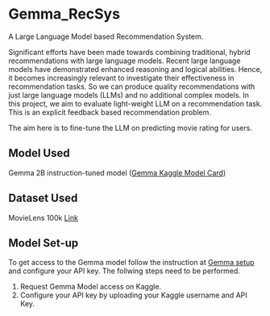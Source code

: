 # Gemma_RecSys
A Large Language Model based Recommendation System. 

Significant efforts have been made towards combining traditional, hybrid recommendations with large language models. Recent large language models have demonstrated enhanced reasoning and logical abilities. Hence, it becomes increasingly relevant to investigate their effectiveness in recommendation tasks. So we can produce quality recommendations with just large language models (LLMs) and no additional complex models. In this project, we aim to evaluate light-weight LLM on a recommendation task. This is an explicit feedback based recommendation problem. 

The aim here is to fine-tune the LLM on predicting movie rating for users. 

## Model Used 
Gemma 2B instruction-tuned model ([Gemma Kaggle Model Card](https://www.kaggle.com/models/google/gemma-2/tfLite/gemma2-2b-it-gpu-int8))

## Dataset Used
MovieLens 100k [Link](https://grouplens.org/datasets/movielens/100k/)

## Model Set-up 
To get access to the Gemma model follow the instruction at [Gemma setup](https://ai.google.dev/gemma/docs/setup) and configure your API key. 
The follwing steps need to be performed.
1. Request Gemma Model access on Kaggle.
2. Configure your API key by uploading your Kaggle username and API Key.


